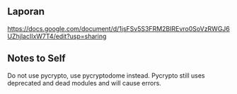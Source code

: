 ## Laporan
https://docs.google.com/document/d/1jsFSv5S3FRM2BIREvro0SoVzRWGJ6UZhjlacIIxW7T4/edit?usp=sharing

## Notes to Self
Do not use pycrypto, use pycryptodome instead. Pycrypto still uses deprecated and dead modules and will cause errors.